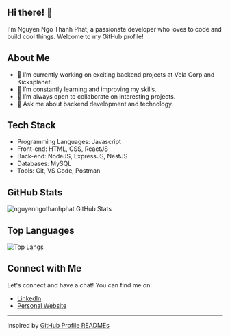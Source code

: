 <!-- INTRODUCTION -->
## Hi there! 👋

I'm Nguyen Ngo Thanh Phat, a passionate developer who loves to code and build cool things. Welcome to my GitHub profile!

<!-- ABOUT ME -->
## About Me

- 🔭 I’m currently working on exciting backend projects at Vela Corp and Kicksplanet.
- 🌱 I’m constantly learning and improving my skills.
- 👯 I’m always open to collaborate on interesting projects.
- 💬 Ask me about backend development and technology.

<!-- TECH STACK -->
## Tech Stack

- Programming Languages: Javascript
- Front-end: HTML, CSS, ReactJS
- Back-end: NodeJS, ExpressJS, NestJS
- Databases: MySQL
- Tools: Git, VS Code, Postman

<!-- GITHUB STATS -->
## GitHub Stats

![nguyenngothanhphat GitHub Stats](https://github-readme-stats.vercel.app/api?username=nguyenngothanhphat&show_icons=true&theme=radical)

<!-- TOP LANGUAGES -->
## Top Languages

![Top Langs](https://github-readme-stats.vercel.app/api/top-langs/?username=nguyenngothanhphat&layout=compact&theme=radical)

<!-- SOCIAL MEDIA -->
## Connect with Me

Let's connect and have a chat! You can find me on:

- [LinkedIn](https://www.linkedin.com/in/thanh-phat)
- [Personal Website](https://www.your-website.com)

<!-- FOOTER -->
---
Inspired by [GitHub Profile READMEs](https://github.com/your-link-to-awesome-profile-readme)
